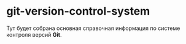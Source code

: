 # git-version-control-system
Тут будет собрана основная справочная информация по системе контроля версий **Git**.
